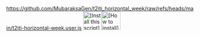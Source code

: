 https://github.com/MubaraksaGen/t2iti_horizontal_week/raw/refs/heads/main/t2iti-horizontal-week.user.js
<a href="https://gm.googlegpt.io"><img height=50 alt="[Install this script]" src="https://github.com/MubaraksaGen/t2iti_horizontal_week/raw/refs/heads/main/t2iti-horizontal-week.user.js"></a><a href="#-installation"><img height=50 alt="[How to install]" title="How to install" src="https://assets.googlegpt.io/images/buttons/greasy-fork/help.svg"></a>
